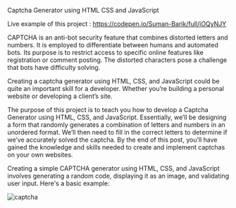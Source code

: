 Captcha Generator using HTML CSS and JavaScript

Live example of this project : https://codepen.io/Suman-Barik/full/jOQyNJY

CAPTCHA is an anti-bot security feature that combines distorted letters and numbers. It is employed to differentiate between humans and automated bots. Its purpose is to restrict access to specific online features like registration or comment posting. The distorted characters pose a challenge that bots have difficulty solving.

Creating a captcha generator using HTML, CSS, and JavaScript could be quite an important skill for a developer. Whether you’re building a personal website or developing a client’s site.

The purpose of this project is to teach you how to develop a Captcha Generator using HTML, CSS, and JavaScript. Essentially, we’ll be designing a form that randomly generates a combination of letters and numbers in an unordered format. We’ll then need to fill in the correct letters to determine if we’ve accurately solved the captcha. By the end of this post, you’ll have gained the knowledge and skills needed to create and implement captchas on your own websites.



Creating a simple CAPTCHA generator using HTML, CSS, and JavaScript involves generating a random code, displaying it as an image, and validating user input. Here's a basic example:

![captcha](https://github.com/barikx/captcha-generator/assets/124221384/8c4304e4-0895-4d68-99aa-4fca2ba45602)
